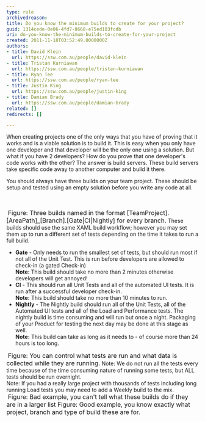 ```yaml
---
type: rule
archivedreason: 
title: Do you know the minimum builds to create for your project?
guid: 1314cede-0e06-4fd7-8668-e75ed103fcdb
uri: do-you-know-the-minimum-builds-to-create-for-your-project
created: 2011-11-18T03:52:49.0000000Z
authors:
- title: David Klein
  url: https://ssw.com.au/people/david-klein
- title: Tristan Kurniawan
  url: https://ssw.com.au/people/tristan-kurniawan
- title: Ryan Tee
  url: https://ssw.com.au/people/ryan-tee
- title: Justin King
  url: https://ssw.com.au/people/justin-king
- title: Damian Brady
  url: https://ssw.com.au/people/damian-brady
related: []
redirects: []

---
```



<p>When creating projects one of the only ways that you have of proving that it works and is a viable solution is to build it. This is easy when you only have one developer and that developer will be the only one using a solution. But what if you have 2 developers? How do you prove that one developer's code works with the other? The answer is build servers. These build servers take specific code away to another computer and build it there.</p>
<p>You should always have three builds on your team project. These should be setup and tested using an empty solution before you write any code at all.</p>
<br><excerpt class='endintro'></excerpt><br>
<img class="ms-rteCustom-ImageArea" src="/TFS/RulesToBetterVersionControlwithTFS(AKASourceControl)/PublishingImages/Builds.jpg" alt="" />&#160;<font class="ms-rteCustom-FigureNormal" size="+0">Figure&#58; Three builds named in the format [TeamProject].[AreaPath]_[Branch].[Gate|CI|Nightly] for every branch.</font> These builds should use the same XAML build workflow; however you may set them up to run a different set of tests depending on the time it takes to run a full build. <br><ul><li><strong>Gate</strong> - Only needs to run the smallest set of tests, but should run most if not all of the Unit Test. This is run before developers are allowed to check-in&#160;(a gated Check-in)<br><strong>Note&#58; </strong>This build should take no more than&#160;2 minutes otherwise developers will get annoyed!</li>
<li><strong>CI</strong> - This should run all Unit Tests and all of the automated UI tests. It is run after a successful developer check-in.<br><strong>Note&#58;</strong> This build should take no more than 10 minutes to run.<br></li>
<li><strong>Nightly</strong> - The Nightly build should run all of the Unit Tests, all of the Automated UI tests and all of the Load and Performance tests. The nightly build is time consuming and will run but once a night. Packaging of your Product for testing the next day may be done at this stage as well.<br><strong>Note&#58;</strong> This build can take as long as it needs to - of course more than 24 hours is too long.</li></ul>
<img class="ms-rteCustom-ImageArea" src="/TFS/RulesToBetterVersionControlwithTFS(AKASourceControl)/PublishingImages/ControlTestAndData.jpg" alt="" /> <font class="ms-rteCustom-FigureNormal" size="+0">Figure&#58; You can control what tests are run and what data is collected while they are running.</font> Note&#58; We do not run all the tests every time because of the time consuming nature of running some tests, but ALL tests should be run overnight. <br>Note&#58; If you had a really large project with thousands of tests including long running Load tests you may need to add a Weekly build to the mix. <br><img class="ms-rteCustom-ImageArea" src="/TFS/RulesToBetterVersionControlwithTFS(AKASourceControl)/PublishingImages/BuildStatus01.jpg" alt="" />&#160;<font class="ms-rteCustom-FigureBad" size="+0">Figure&#58; Bad example, you can't tell what these builds do if they are in a larger list </font><img class="ms-rteCustom-ImageArea" src="/TFS/RulesToBetterVersionControlwithTFS(AKASourceControl)/PublishingImages/BuildStatus02.jpg" alt="" /><font class="ms-rteCustom-FigureGood" size="+0">Figure&#58; Good example, you know exactly what project, branch and type of build these are for. </font>


